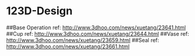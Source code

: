 # 123D-Design
##Base Operation
ref: http://www.3dhoo.com/news/xuetang/23641.html
##Cup
ref: http://www.3dhoo.com/news/xuetang/23644.html
##Vase
ref: http://www.3dhoo.com/news/xuetang/23659.html
##Seal
ref: http://www.3dhoo.com/news/xuetang/23661.html
